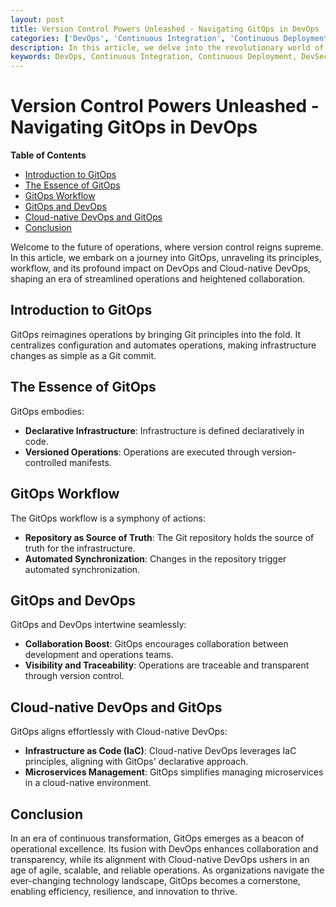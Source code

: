 ```yaml
---
layout: post
title: Version Control Powers Unleashed - Navigating GitOps in DevOps
categories: ['DevOps', 'Continuous Integration', 'Continuous Deployment', 'DevSecOps', 'GitOps', 'Cloud-native DevOps']
description: In this article, we delve into the revolutionary world of GitOps, where version control principles merge with operations. We explore GitOps' synergy with DevOps and Cloud-native DevOps, revealing how it streamlines operations, enhances collaboration, and paves the path to more efficient and reliable software delivery.
keywords: DevOps, Continuous Integration, Continuous Deployment, DevSecOps, GitOps, Cloud-native DevOps
---
```

# Version Control Powers Unleashed - Navigating GitOps in DevOps

**Table of Contents**

- [Introduction to GitOps](#introduction-to-gitops)
- [The Essence of GitOps](#the-essence-of-gitops)
- [GitOps Workflow](#gitops-workflow)
- [GitOps and DevOps](#gitops-and-devops)
- [Cloud-native DevOps and GitOps](#cloud-native-devops-and-gitops)
- [Conclusion](#conclusion)

Welcome to the future of operations, where version control reigns supreme. In this article, we embark on a journey into GitOps, unraveling its principles, workflow, and its profound impact on DevOps and Cloud-native DevOps, shaping an era of streamlined operations and heightened collaboration.

## Introduction to GitOps

GitOps reimagines operations by bringing Git principles into the fold. It centralizes configuration and automates operations, making infrastructure changes as simple as a Git commit.

## The Essence of GitOps

GitOps embodies:

- **Declarative Infrastructure**: Infrastructure is defined declaratively in code.
- **Versioned Operations**: Operations are executed through version-controlled manifests.

## GitOps Workflow

The GitOps workflow is a symphony of actions:

- **Repository as Source of Truth**: The Git repository holds the source of truth for the infrastructure.
- **Automated Synchronization**: Changes in the repository trigger automated synchronization.

## GitOps and DevOps

GitOps and DevOps intertwine seamlessly:

- **Collaboration Boost**: GitOps encourages collaboration between development and operations teams.
- **Visibility and Traceability**: Operations are traceable and transparent through version control.

## Cloud-native DevOps and GitOps

GitOps aligns effortlessly with Cloud-native DevOps:

- **Infrastructure as Code (IaC)**: Cloud-native DevOps leverages IaC principles, aligning with GitOps' declarative approach.
- **Microservices Management**: GitOps simplifies managing microservices in a cloud-native environment.

## Conclusion

In an era of continuous transformation, GitOps emerges as a beacon of operational excellence. Its fusion with DevOps enhances collaboration and transparency, while its alignment with Cloud-native DevOps ushers in an age of agile, scalable, and reliable operations. As organizations navigate the ever-changing technology landscape, GitOps becomes a cornerstone, enabling efficiency, resilience, and innovation to thrive.
